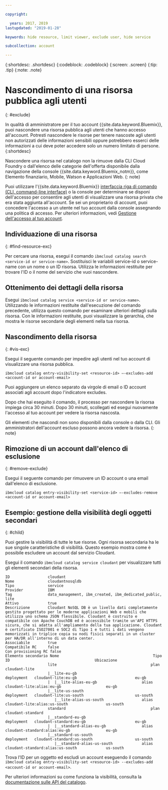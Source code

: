 ```yaml
---

copyright:

  years: 2017, 2019
lastupdated: "2019-01-28"

keywords: hide resource, limit viewer, exclude user, hide service

subcollection: account

---
```


{:shortdesc: .shortdesc}
{:codeblock: .codeblock}
{:screen: .screen}
{:tip: .tip}
{:note: .note}


# Nascondimento di una risorsa pubblica agli utenti
{: #exclude}

In qualità di amministratore per il tuo account {{site.data.keyword.Bluemix}}, puoi nascondere una risorsa pubblica agli utenti che hanno accesso all'account. Potresti nascondere le risorse per tenere nascoste agli utenti non autorizzati delle informazioni sensibili oppure potrebbero esserci delle informazioni a cui deve poter accedere solo un numero limitato di persone.
{:shortdesc}

Nascondere una risorsa nel catalogo non la rimuove dalla CLI Cloud Foundry o dall'elenco delle categorie dell'offerta disponibile dalla navigazione della console {{site.data.keyword.Bluemix_notm}}, come Elemento finanziario, Mobile, Watson e Applicazioni Web.
{: note}

Puoi utilizzare l'{{site.data.keyword.Bluemix}} [interfaccia riga di comando (CLI, command-line interface)](/docs/cli/reference/ibmcloud?topic=cloud-cli-ibmcloud_cli) o la console per determinare se disponi dell'accesso per consentire agli utenti di visualizzare una risorsa privata che era stata aggiunta all'account. Se sei un proprietario di account, puoi concedere l'accesso a un utente nel tuo account dalla console assegnando una politica di accesso. Per ulteriori informazioni, vedi [Gestione dell'accesso al tuo account](/docs/account?topic=account-find-access).

## Individuazione di una risorsa
{: #find-resource-exc}

Per cercare una risorsa, esegui il comando `ibmcloud catalog search <service-id or service-name>`. Sostituisci le variabili service-id o service-name con un nome o un ID risorsa. Utilizza le informazioni restituite per trovare l'ID o il nome del servizio che vuoi nascondere.

## Ottenimento dei dettagli della risorsa

Esegui `ibmcloud catalog service <service-id or service-name>`. Utilizzando le informazioni restituite dall'esecuzione del comando precedente, utilizza questo comando per esaminare ulteriori dettagli sulla risorsa. Con le informazioni restituite, puoi visualizzare la gerarchia, che mostra le risorse secondarie degli elementi nella tua risorsa.

## Nascondimento della risorsa
{: #vis-exc}

Esegui il seguente comando per impedire agli utenti nel tuo account di visualizzare una risorsa pubblica.

`ibmcloud catalog entry-visibility-set <resource-id> —-excludes-add <account-id or account-email>`

Puoi aggiungere un elenco separato da virgole di email o ID account associati agli account dopo l'indicatore excludes.

Dopo che hai eseguito il comando, il processo per nascondere la risorsa impiega circa 30 minuti. Dopo 30 minuti, scollegati ed esegui nuovamente l'accesso al tuo account per vedere la risorsa nascosta.

Gli elementi che nascondi non sono disponibili dalla console o dalla CLI. Gli amministratori dell'account escluso possono ancora vedere la risorsa.
{: note}

## Rimozione di un account dall'elenco di esclusione
{: #remove-exclude}

Esegui il seguente comando per rimuovere un ID account o una email dall'elenco di esclusione.

`ibmcloud catalog entry-visibility-set <service-id> —-excludes-remove <account-id or account-email>`


## Esempio: gestione della visibilità degli oggetti secondari
{: #child}

Puoi gestire la visibilità di tutte le tue risorse. Ogni risorsa secondaria ha le sue singole caratteristiche di visibilità. Questo esempio mostra come è possibile escludere un account dal servizio Cloudant.

Esegui il comando `ibmcloud catalog service cloudant` per visualizzare tutti gli elementi secondari della risorsa.

```
ID                 cloudant
Nome               cloudantnosqldb
Tipo               service
Provider           IBM
Tag                data_management, ibm_created, ibm_dedicated_public, lite
Attivo             true
Descrizione        Cloudant NoSQL DB è un livello dati completamente gestito progettato per le moderne applicazioni Web e mobili che utilizza uno schema JSON flessibile. Cloudant è costruito e compatibile con Apache CouchDB ed è accessibile tramite un'API HTTPS sicura, che si adatta all'ampliamento della tua applicazione. Cloudant è certificato ISO27001 e SOC2 di Tipo 1 e tutti i dati vengono memorizzati in triplice copia su nodi fisici separati in un cluster per HA/DR all'interno di un data center.
Associabile        true
Compatibile RC     false
Con provisioning RC false
Elemento secondario Nome                                          Tipo         ID                                      Ubicazione
                   lite                                          plan         cloudant-lite
                   |__lite-eu-gb                             deployment   cloudant-lite:eu-gb                          eu-gb
                   |  |__lite-alias-eu-gb                    alias        cloudant-lite:alias:eu-gb                    eu-gb
                   |__lite-us-south                          deployment   cloudant-lite:us-south                       us-south
                      |__lite-alias-us-south                 alias        cloudant-lite:alias:us-south                 us-south
                   standard                                      plan         cloudant-standard
                   |__standard-eu-gb                         deployment   cloudant-standard:eu-gb                      eu-gb
                   |  |__standard-alias-eu-gb                alias        cloudant-standard:alias:eu-gb                eu-gb
                   |__standard-us-south                      deployment   cloudant-standard:us-south                   us-south
                      |__standard-alias-us-south             alias        cloudant-standard:alias:us-south             us-south
```

Trova l'ID per un oggetto ed escludi un account eseguendo il comando `ibmcloud catalog entry-visibility-set <resource-id> --excludes-add <account-id or account-email>`.

Per ulteriori informazioni su come funziona la visibilità, consulta la [documentazione sulle API del catalogo](https://{DomainName}/apidocs/globalcatalog).
